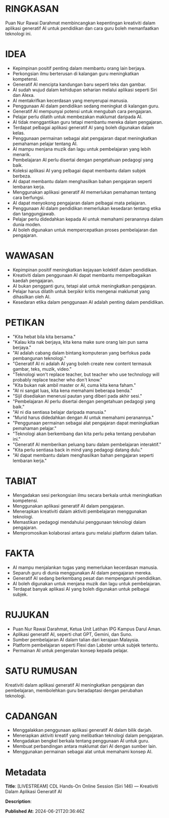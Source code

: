 # RINGKASAN
Puan Nur Rawai Darahmat membincangkan kepentingan kreativiti dalam aplikasi generatif AI untuk pendidikan dan cara guru boleh memanfaatkan teknologi ini.

# IDEA
- Kepimpinan positif penting dalam membantu orang lain berjaya.
- Perkongsian ilmu berterusan di kalangan guru meningkatkan kompetensi.
- Generatif AI mencipta kandungan baru seperti teks dan gambar.
- AI sudah wujud dalam kehidupan seharian melalui aplikasi seperti Siri dan Alexa.
- AI mentakrifkan kecerdasan yang menyerupai manusia.
- Penggunaan AI dalam pendidikan sedang meningkat di kalangan guru.
- Generatif AI mempunyai potensi untuk mengubah cara pengajaran.
- Pelajar perlu dilatih untuk membezakan maklumat daripada AI.
- AI tidak menggantikan guru tetapi membantu mereka dalam pengajaran.
- Terdapat pelbagai aplikasi generatif AI yang boleh digunakan dalam kelas.
- Penggunaan permainan sebagai alat pengajaran dapat meningkatkan pemahaman pelajar tentang AI.
- AI mampu menjana muzik dan lagu untuk pembelajaran yang lebih menarik.
- Pembelajaran AI perlu disertai dengan pengetahuan pedagogi yang baik.
- Koleksi aplikasi AI yang pelbagai dapat membantu dalam subjek berbeza.
- AI dapat membantu dalam menghasilkan bahan pengajaran seperti lembaran kerja.
- Menggunakan aplikasi generatif AI memerlukan pemahaman tentang cara berfungsi.
- AI dapat menyokong pengajaran dalam pelbagai mata pelajaran.
- Penggunaan AI dalam pendidikan memerlukan kesedaran tentang etika dan tanggungjawab.
- Pelajar perlu didedahkan kepada AI untuk memahami peranannya dalam dunia moden.
- AI boleh digunakan untuk mempercepatkan proses pembelajaran dan pengajaran.

# WAWASAN
- Kepimpinan positif meningkatkan kejayaan kolektif dalam pendidikan.
- Kreativiti dalam penggunaan AI dapat membantu mempelbagaikan kaedah pengajaran.
- AI bukan pengganti guru, tetapi alat untuk meningkatkan pengajaran.
- Pelajar harus dilatih untuk berpikir kritis mengenai maklumat yang dihasilkan oleh AI.
- Kesedaran etika dalam penggunaan AI adalah penting dalam pendidikan.

# PETIKAN
- "Kita hebat bila kita bersama."
- "Kalau kita nak berjaya, kita kena make sure orang lain pun sama berjaya."
- "AI adalah cabang dalam bintang komputeran yang berfokus pada pembangunan teknologi."
- "Generatif AI ni adalah AI yang boleh create new content termasuk gambar, teks, muzik, video."
- "Teknologi won't replace teacher, but teacher who use technology will probably replace teacher who don't know."
- "Kita bukan nak ambil master or AI, cuma kita kena faham."
- "AI ni sangat luas, kita kena memahami beberapa benda."
- "Sijil disediakan menerusi pautan yang diberi pada akhir sesi."
- "Pembelajaran AI perlu disertai dengan pengetahuan pedagogi yang baik."
- "AI ni dia sentiasa belajar daripada manusia."
- "Murid harus didedahkan dengan AI untuk memahami peranannya."
- "Penggunaan permainan sebagai alat pengajaran dapat meningkatkan pemahaman pelajar."
- "Teknologi akan berkembang dan kita perlu peka tentang perubahan ini."
- "Generatif AI memberikan peluang baru dalam pembelajaran interaktif."
- "Kita perlu sentiasa back in mind yang pedagogi datang dulu."
- "AI dapat membantu dalam menghasilkan bahan pengajaran seperti lembaran kerja."

# TABIAT
- Mengadakan sesi perkongsian ilmu secara berkala untuk meningkatkan kompetensi.
- Menggunakan aplikasi generatif AI dalam pengajaran.
- Menerapkan kreativiti dalam aktiviti pembelajaran menggunakan teknologi.
- Memastikan pedagogi mendahului penggunaan teknologi dalam pengajaran.
- Mempromosikan kolaborasi antara guru melalui platform dalam talian.

# FAKTA
- AI mampu menjalankan tugas yang memerlukan kecerdasan manusia.
- Separuh guru di dunia menggunakan AI dalam pengajaran mereka.
- Generatif AI sedang berkembang pesat dan mempengaruhi pendidikan.
- AI boleh digunakan untuk menjana muzik dan lagu untuk pembelajaran.
- Terdapat banyak aplikasi AI yang boleh digunakan untuk pelbagai subjek.

# RUJUKAN
- Puan Nur Rawai Darahmat, Ketua Unit Latihan IPG Kampus Darul Aman.
- Aplikasi generatif AI, seperti chat GPT, Gemini, dan Suno.
- Sumber pembelajaran AI dalam talian dari kerajaan Malaysia.
- Platform pembelajaran seperti Flexi dan Labster untuk subjek tertentu.
- Permainan AI untuk pengenalan konsep kepada pelajar.

# SATU RUMUSAN
Kreativiti dalam aplikasi generatif AI meningkatkan pengajaran dan pembelajaran, membolehkan guru beradaptasi dengan perubahan teknologi.

# CADANGAN
- Menggalakkan penggunaan aplikasi generatif AI dalam bilik darjah.
- Menerapkan aktiviti kreatif yang melibatkan teknologi dalam pengajaran.
- Mengadakan bengkel berkala tentang penggunaan AI untuk guru.
- Membuat perbandingan antara maklumat dari AI dengan sumber lain.
- Menggunakan permainan sebagai alat untuk memahami konsep AI.

# Metadata
**Title**: [LIVESTREAM] CDL Hands-On Online Session (Siri 146) — Kreativiti Dalam Aplikasi Generatif AI

**Description**: 

**Published At**: 2024-06-21T20:36:46Z